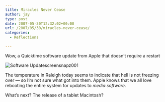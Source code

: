 ```yaml
---
title: Miracles Never Cease
author: jay
type: post
date: 2007-05-30T12:32:02+00:00
url: /2007/05/30/miracles-never-cease/
categories:
  - Reflections

---
```

Wow, a Quicktime software update from Apple that doesn’t require a restart

![Software Updatescreensnapz001][1]

The temperature in Raleigh today seems to indicate that hell is not freezing over — so I’m not sure what got into them. Apple knows that we all love rebooting the entire system for updates to _media software_.

What’s next? The release of a tablet Macintosh?

 [1]: https://files.rambleon.org/images/2007/05/software-updatescreensnapz001.jpg